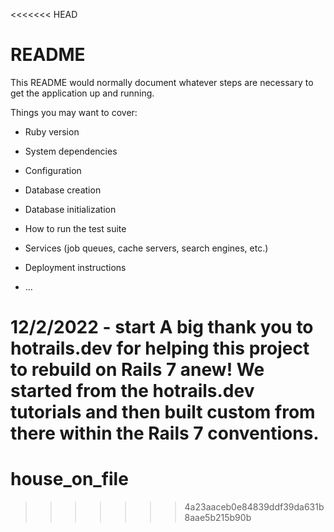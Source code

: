 <<<<<<< HEAD
# README

This README would normally document whatever steps are necessary to get the
application up and running.

Things you may want to cover:

* Ruby version

* System dependencies

* Configuration

* Database creation

* Database initialization

* How to run the test suite

* Services (job queues, cache servers, search engines, etc.)

* Deployment instructions

* ...

12/2/2022 - start
A big thank you to hotrails.dev for helping this project to rebuild on Rails 7 anew! We started from the hotrails.dev tutorials and then built custom from there within the Rails 7 conventions.
=======
# house_on_file
>>>>>>> 4a23aaceb0e84839ddf39da631b8aae5b215b90b
